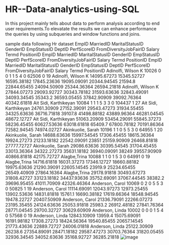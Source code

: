 # HR--Data-analytics-using-SQL

In this project mainly tells about data to perform analysis according to end user requirements.To elevatate the results we can enhance performance the queries by using subqueries and window functions and joins.

sample data following Hr dataset
	EmpID	MarriedID	MaritalStatusID	GenderID	EmpStatusID	DeptID	PerfScoreID	FromDiversityJobFairID	Salary	Termd	PositionID		EmpID	MarriedID	MaritalStatusID	GenderID	EmpStatusID	DeptID	PerfScoreID	FromDiversityJobFairID	Salary	Termd	PositionID		EmpID	MarriedID	MaritalStatusID	GenderID	EmpStatusID	DeptID	PerfScoreID	FromDiversityJobFairID	Salary	Termd	PositionID
Adinolfi, Wilson  K	10026	0	0	1	1	5	4	0	62506	0	19	Adinolfi, Wilson  K	14095.67273	15345.52727	16595.38182	17845.23636	19095.09091	20344.94545	21594.8	22844.65455	24094.50909	25344.36364	26594.21818	Adinolfi, Wilson  K	27844.07273	29093.92727	30343.78182	31593.63636	32843.49091	34093.34545	35343.2	36593.05455	37842.90909	39092.76364	40342.61818
Ait Sidi, Karthikeyan   	10084	1	1	1	5	3	3	0	104437	1	27	Ait Sidi, Karthikeyan   	24761.30909	27152.39091	29543.47273	31934.55455	34325.63636	36716.71818	39107.8	41498.88182	43889.96364	46281.04545	48672.12727	Ait Sidi, Karthikeyan   	51063.20909	53454.29091	55845.37273	58236.45455	60627.53636	63018.61818	65409.7	67800.78182	70191.86364	72582.94545	74974.02727
Akinkuolie, Sarah	10196	1	1	0	5	5	3	0	64955	1	20	Akinkuolie, Sarah	14688.63636	15997.54545	17306.45455	18615.36364	19924.27273	21233.18182	22542.09091	23851	25159.90909	26468.81818	27777.72727	Akinkuolie, Sarah	29086.63636	30395.54545	31704.45455	33013.36364	34322.27273	35631.18182	36940.09091	38249	39557.90909	40866.81818	42175.72727
Alagbe,Trina	10088	1	1	0	1	5	3	0	64991	0	19	Alagbe,Trina	14716.61818	16031.37273	17346.12727	18660.88182	19975.63636	21290.39091	22605.14545	23919.9	25234.65455	26549.40909	27864.16364	Alagbe,Trina	29178.91818	30493.67273	31808.42727	33123.18182	34437.93636	35752.69091	37067.44545	38382.2	39696.95455	41011.70909	42326.46364
Anderson, Carol 	10069	0	2	0	5	5	3	0	50825	1	19	Anderson, Carol 	11114.69091	12043.97273	12973.25455	13902.53636	14831.81818	15761.1	16690.38182	17619.66364	18548.94545	19478.22727	20407.50909	Anderson, Carol 	21336.79091	22266.07273	23195.35455	24124.63636	25053.91818	25983.2	26912.48182	27841.76364	28771.04545	29700.32727	30629.60909
Anderson, Linda  	10002	0	0	0	1	5	4	0	57568	0	19	Anderson, Linda  	12843.10909	13959.4	15075.69091	16191.98182	17308.27273	18424.56364	19540.85455	20657.14545	21773.43636	22889.72727	24006.01818	Anderson, Linda  	25122.30909	26238.6	27354.89091	28471.18182	29587.47273	30703.76364	31820.05455	32936.34545	34052.63636	35168.92727	36285.21818
![image](https://github.com/kotnikanakaraju/HR--Data-analytics-using-SQL/assets/83851187/6f0d6141-255f-4f0d-89ab-f6d33810c037)
